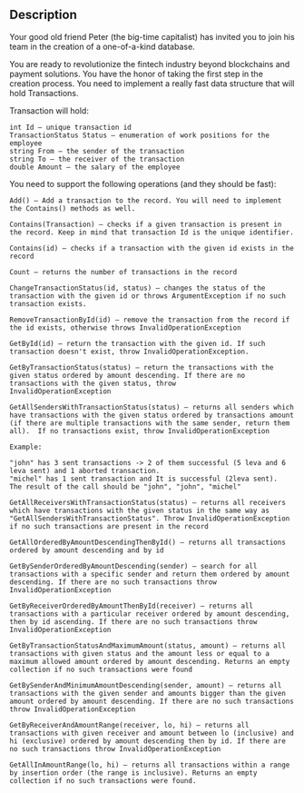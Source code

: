 ## Description

Your good old friend Peter (the big-time capitalist) has invited you to join his team in the creation of a one-of-a-kind database.

You are ready to revolutionize the fintech industry beyond blockchains and payment solutions. You have the honor of taking the first step in the creation process. You need to implement a really fast data structure that will hold Transactions.

Transaction will hold:

	int Id – unique transaction id
	TransactionStatus Status – enumeration of work positions for the employee
	string From – the sender of the transaction
	string To – the receiver of the transaction
	double Amount – the salary of the employee

You need to support the following operations (and they should be fast):

	Add() – Add a transaction to the record. You will need to implement the Contains() methods as well.
	
	Contains(Transaction) – checks if a given transaction is present in the record. Keep in mind that transaction Id is the unique identifier.
	
	Contains(id) – checks if a transaction with the given id exists in the record
	
	Count – returns the number of transactions in the record
	
	ChangeTransactionStatus(id, status) – changes the status of the transaction with the given id or throws ArgumentException if no such transaction exists.
	
	RemoveTransactionById(id) – remove the transaction from the record if the id exists, otherwise throws InvalidOperationException
	
	GetById(id) – return the transaction with the given id. If such transaction doesn't exist, throw InvalidOperationException.
	
	GetByTransactionStatus(status) – return the transactions with the given status ordered by amount descending. If there are no transactions with the given status, throw     InvalidOperationException

	GetAllSendersWithTransactionStatus(status) – returns all senders which have transactions with the given status ordered by transactions amount (if there are multiple transactions with the same sender, return them all).  If no transactions exist, throw InvalidOperationException
	
	Example:
	
	"john" has 3 sent transactions -> 2 of them successful (5 leva and 6 leva sent) and 1 aborted transaction.
	"michel" has 1 sent transaction and It is successful (2leva sent).
	The result of the call should be "john", "john", "michel"

	GetAllReceiversWithTransactionStatus(status) – returns all receivers which have transactions with the given status in the same way as "GetAllSendersWithTransactionStatus". Throw InvalidOperationException if no such transactions are present in the record

	GetAllOrderedByAmountDescendingThenById() – returns all transactions ordered by amount descending and by id

	GetBySenderOrderedByAmountDescending(sender) – search for all transactions with a specific sender and return them ordered by amount descending. If there are no such transactions throw InvalidOperationException

	GetByReceiverOrderedByAmountThenById(receiver) – returns all transactions with a particular receiver ordered by amount descending, then by id ascending. If there are no such transactions throw InvalidOperationException

	GetByTransactionStatusAndMaximumAmount(status, amount) – returns all transactions with given status and the amount less or equal to a maximum allowed amount ordered by amount descending. Returns an empty collection if no such transactions were found

	GetBySenderAndMinimumAmountDescending(sender, amount) – returns all transactions with the given sender and amounts bigger than the given amount ordered by amount descending. If there are no such transactions throw InvalidOperationException

	GetByReceiverAndAmountRange(receiver, lo, hi) – returns all transactions with given receiver and amount between lo (inclusive) and hi (exclusive) ordered by amount descending then by id. If there are no such transactions throw InvalidOperationException

	GetAllInAmountRange(lo, hi) – returns all transactions within a range by insertion order (the range is inclusive). Returns an empty collection if no such transactions were found.
